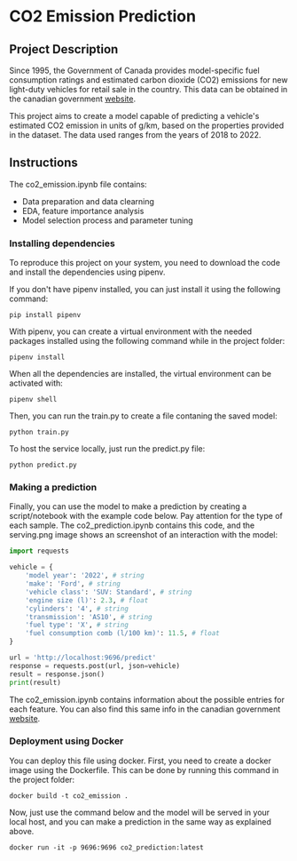 # CO2 Emission Prediction
## Project Description
Since 1995, the Government of Canada provides model-specific fuel consumption ratings and estimated carbon dioxide (CO2) emissions for new light-duty vehicles for retail sale in the country. This data can be obtained in the canadian government [website](https://open.canada.ca/data/en/dataset/98f1a129-f628-4ce4-b24d-6f16bf24dd64). 

This project aims to create a model capable of predicting a vehicle's estimated CO2 emission in units of g/km, based on the properties provided in the dataset. The data used ranges from the years of 2018 to 2022.

## Instructions
The co2_emission.ipynb file contains: 
- Data preparation and data clearning
- EDA, feature importance analysis
- Model selection process and parameter tuning

### Installing dependencies
To reproduce this project on your system, you need to download the code and install the dependencies using pipenv. 

If you don't have pipenv installed, you can just install it using the following command:
```
pip install pipenv
```
With pipenv, you can create a virtual environment with the needed packages installed using the following command while in the project folder:
```
pipenv install
```
When all the dependencies are installed, the virtual environment can be activated with:
```
pipenv shell
```
Then, you can run the train.py to create a file contaning the saved model:
```
python train.py
```
To host the service locally, just run the predict.py file:
```
python predict.py
```
### Making a prediction
Finally, you can use the model to make a prediction by creating a script/notebook with the example code below. Pay attention for the type of each sample. The co2_prediction.ipynb contains this code, and the serving.png image shows an screenshot of an interaction with the model:
```python
import requests

vehicle = {
    'model year': '2022', # string
    'make': 'Ford', # string
    'vehicle class': 'SUV: Standard', # string
    'engine size (l)': 2.3, # float
    'cylinders': '4', # string
    'transmission': 'AS10', # string 
    'fuel type': 'X', # string
    'fuel consumption comb (l/100 km)': 11.5, # float 
}

url = 'http://localhost:9696/predict'
response = requests.post(url, json=vehicle)
result = response.json()
print(result)
```

The co2_emission.ipynb contains information about the possible entries for each feature. You can also find this same info in the canadian government [website](https://open.canada.ca/data/en/dataset/98f1a129-f628-4ce4-b24d-6f16bf24dd64). 

### Deployment using Docker
You can deploy this file using docker. First, you need to create a docker image using the Dockerfile. This can be done by running this command in the project folder:
```
docker build -t co2_emission .
```
Now, just use the command below and the model will be served in your local host, and you can make a prediction in the same way as explained above. 
```
docker run -it -p 9696:9696 co2_prediction:latest
```
